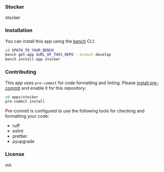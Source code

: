 ### Stocker

stocker

### Installation

You can install this app using the [bench](https://github.com/frappe/bench) CLI:

```bash
cd $PATH_TO_YOUR_BENCH
bench get-app $URL_OF_THIS_REPO --branch develop
bench install-app stocker
```

### Contributing

This app uses `pre-commit` for code formatting and linting. Please [install pre-commit](https://pre-commit.com/#installation) and enable it for this repository:

```bash
cd apps/stocker
pre-commit install
```

Pre-commit is configured to use the following tools for checking and formatting your code:

- ruff
- eslint
- prettier
- pyupgrade

### License

mit
